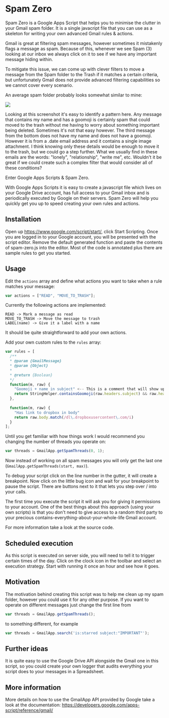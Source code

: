 # Spam Zero

Spam Zero is a Google Apps Script that helps you to minimise the clutter in your Gmail spam folder. It is a single javacript file that you can use as a skeleton for writing your own advanced Gmail rules & actions.

Gmail is great at filtering spam messages, however sometimes it mistakenly flags a message as spam. Because of this, whenever we see Spam (3) looking at our inbox we always click on it to see if we have any important message hiding within.

To mitigate this issue, we can come up with clever filters to move a message from the Spam folder to the Trash if it matches a certain criteria, but unfortunately Gmail does not provide advanced filtering capabilities so we cannot cover every scenario.

An average spam folder probably looks somewhat similar to mine:

![](http://i.imgur.com/gbbNceO.png)

Looking at this screenshot it's easy to identify a pattern here. Any message that contains my name and has a goomoji is certainly spam  that could moved to the trash without me having to worry about something important being deleted. Sometimes it's not that easy however. The third message from the bottom does not have my name and does not have a goomoji. However it is from a .date email address and it contains a single image attachment. I think knowing only these details would be enough to move it to the trash, but we could go a step further. What we usually find in these emails are the words: "lonely", "relationship", "write me", etc. Wouldn't it be great if we could create such a complex filter that would consider all of these conditions? 

Enter Google Apps Scripts & Spam Zero.

With Google Apps Scripts it is easy to create a javascript file which lives on your Google Drive account, has full access to your Gmail inbox and is periodically executed by Google on their servers. Spam Zero will help you quickly get you up to speed creating your own rules and actions.

## Installation

Open up https://www.google.com/script/start/, click Start Scripting. Once you are logged in to your Google account, you will be presented with the script editor. Remove the default generated function and paste the contents of spam-zero.js into the editor. Most of the code is annotated plus there are sample rules to get you started.

## Usage

Edit the `actions` array and define what actions you want to take when a rule matches your message:

```javascript
var actions = ["READ", "MOVE_TO_TRASH"];
```

Currently the following actions are implemented:

```
READ -> Mark a message as read
MOVE_TO_TRASH -> Move the message to trash
LABEL(name) -> Give it a label with a name
```

It should be quite straightforward to add your own actions.

Add your own custom rules to the `rules` array:

```javascript
var rules = [
  /**
  * @param {GmailMessage}
  * @param {Object}
  *
  * @return {Boolean}
  */
  function(m, raw) {
    "Goomoji + name in subject" <-- This is a comment that will show up in the logs to help you with debugging
    return StringHelper.containsGoomoji(raw.headers.subject) && raw.headers.subject.match(/john.doe/i);
  },
  
  function(m, raw) {
    "Has link to dropbox in body"
    return raw.body.match(/dl\.dropboxusercontent\.com/i)
  }
];
```

Until you get familiar with how things work I would recommend you changing the number of threads you operate on:

```javascript
var threads = GmailApp.getSpamThreads(0, 1);
```

Now instead of working on all spam messages you will only get the last one (`GmailApp.getSpamThreads(start, max)`).

To debug your script click on the line number in the gutter, it will create a breakpoint. Now click on the little bug icon and wait for your breakpoint to pause the script. There are buttons next to it that lets you step over / into your calls.

The first time you execute the script it will ask you for giving it permissions to your account. One of the best things about this approach (using your own scripts) is that you don't need to give access to a random third party to your precious contains-everything-about-your-whole-life Gmail account.

For more information take a look at the source code.

## Scheduled execution

As this script is executed on server side, you will need to tell it to trigger certain times of the day. Click on the clock icon in the toolbar and select an execution strategy. Start with running it once an hour and see how it goes.

## Motivation

The motivation behind creating this script was to help me clean up my spam folder, however you could use it for any other purpose. If you want to operate on different messages just change the first line from 

```javascript
var threads = GmailApp.getSpamThreads();
```

to something different, for example 

```javascript
var threads = GmailApp.search('is:starred subject:"IMPORTANT"');
```

## Further ideas

It is quite easy to use the Google Drive API alongside the Gmail one in this script, so you could create your own logger that audits everything your script does to your messages in a Spreadsheet.

## More information

More details on how to use the GmailApp API provided by Google take a look at the documentation: https://developers.google.com/apps-script/reference/gmail/
